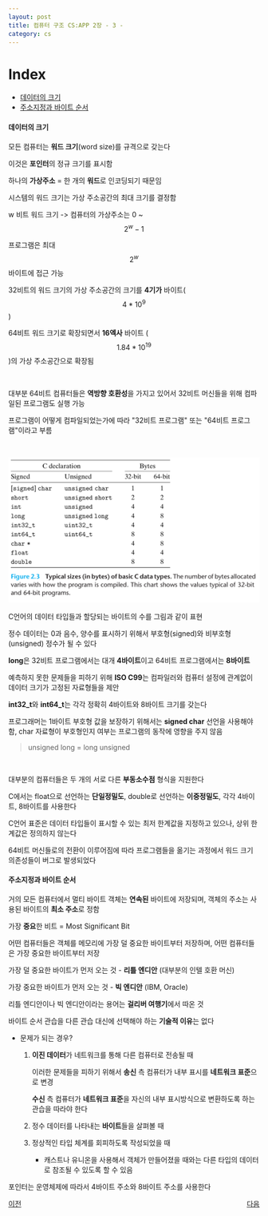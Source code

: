 ```yaml
---
layout: post
title: 컴퓨터 구조 CS:APP 2장 - 3 -
category: cs
---
```


# Index
- [데이터의 크기](#데이터의-크기)
- [주소지정과 바이트 순서](#주소지정과-바이트-순서)

#### 데이터의 크기

모든 컴퓨터는 **워드 크기**(word size)를 규격으로 갖는다

이것은 **포인터**의 정규 크기를 표시함

하나의 **가상주소** = 한 개의 **워드**로 인코딩되기 때문임

시스템의 워드 크기는 가상 주소공간의 최대 크기를 결정함

w 비트 워드 크기 -> 컴퓨터의 가상주소는 0 ~ $$ 2^w - 1 $$

프로그램은 최대 $$ 2^w $$ 바이트에 접근 가능

32비트의 워드 크기의 가상 주소공간의 크기를 **4기가** 바이트($$4 * 10^9$$)

64비트 워드 크기로 확장되면서 **16엑사** 바이트 ($$1.84 * 10^{19}$$)의 가상 주소공간으로 확장됨

&nbsp;

대부분 64비트 컴퓨터들은 **역방향 호환성**을 가지고 있어서 32비트 머신들을 위해 컴파일된 프로그램도 실행 가능

프로그램이 어떻게 컴파일되었는가에 따라 "32비트 프로그램" 또는 "64비트 프로그램"이라고 부름

&nbsp;

![C 언어에서 숫자 데이터 타입들의 크기](/assets/images/cs/cs-app/cs-app-02-03-01.png)

C언어의 데이터 타입들과 할당되는 바이트의 수를 그림과 같이 표현

정수 데이터는 0과 음수, 양수를 표시하기 위해서 부호형(signed)와 비부호형(unsigned) 정수가 될 수 있다

**long**은 32비트 프로그램에서는 대개 **4바이트**이고 64비트 프로그램에서는 **8바이트**

예측하지 못한 문제들을 피하기 위해 **ISO C99**는 컴파일러와 컴퓨터 설정에 관계없이 데이터 크기가 고정된 자료형들을 제안

**int32_t**와 **int64_t**는 각각 정확히 4바이트와 8바이트 크기를 갖는다

프로그래머는 1바이트 부호형 값을 보장하기 위해서는 **signed char** 선언을 사용해야 함, char 자료형이 부호형인지 여부는 프로그램의 동작에 영향을 주지 않음

> unsigned long = long unsigned

&nbsp;

대부분의 컴퓨터들은 두 개의 서로 다른 **부동소수점** 형식을 지원한다

C에서는 float으로 선언하는 **단일정밀도**, double로 선언하는 **이중정밀도**, 각각 4바이트, 8바이트를 사용한다

C언어 표준은 데이터 타입들이 표시할 수 있는 최저 한계값을 지정하고 있으나, 상위 한계값은 정의하지 않는다

64비트 머신들로의 전환이 이루어짐에 따라 프로그램들을 옮기는 과정에서 워드 크기 의존성들이 버그로 발생되었다

#### 주소지정과 바이트 순서

거의 모든 컴퓨터에서 멀티 바이트 객체는 **연속된** 바이트에 저장되며, 객체의 주소는 사용된 바이트의 **최소 주소**로 정함

가장 **중요**한 비트 = Most Significant Bit

어떤 컴퓨터들은 객체를 메모리에 가장 덜 중요한 바이트부터 저장하며, 어떤 컴퓨터들은 가장 중요한 바이트부터 저장

가장 덜 중요한 바이트가 먼저 오는 것 - **리틀 엔디안** (대부분의 인텔 호환 머신)

가장 중요한 바이트가 먼저 오는 것 - **빅 엔디안** (IBM, Oracle)

리틀 엔디안이나 빅 엔디안이라는 용어는 **걸리버 여행기**에서 따온 것

바이트 순서 관습을 다른 관습 대신에 선택해야 하는 **기술적 이유**는 없다

- 문제가 되는 경우?

  1. **이진 데이터**가 네트워크를 통해 다른 컴퓨터로 전송될 때  

      이러한 문제들을 피하기 위해서 **송신** 측 컴퓨터가 내부 표시를 **네트워크 표준**으로 변경  

      **수신** 측 컴퓨터가 **네트워크 표준**을 자신의 내부 표시방식으로 변환하도록 하는 관습을 따라야 한다

  2. 정수 데이터를 나타내는 **바이트**들을 살펴볼 때
  
  3. 정상적인 타입 체계를 회피하도록 작성되었을 때 
      
      - 캐스트나 유니온을 사용해서 객체가 만들어졌을 때와는 다른 타입의 데이터로 참조될 수 있도록 할 수 있음  

포인터는 운영체제에 따라서 4바이트 주소와 8바이트 주소를 사용한다


<p style="display: flex; justify-content: space-between;">
<a href="cs-02-02.html">이전</a>
<a href="cs-02-04.html">다음</a>
</p>
